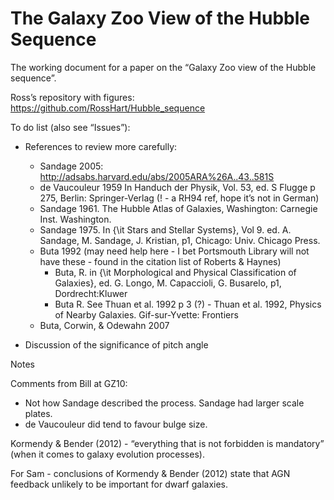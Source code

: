 The Galaxy Zoo View of the Hubble Sequence
==========================================

The working document for a paper on the “Galaxy Zoo view of the Hubble sequence”.  

Ross’s repository with figures: https://github.com/RossHart/Hubble_sequence

To do list (also see “Issues”): 

 * References to review more carefully: 
   * Sandage 2005: http://adsabs.harvard.edu/abs/2005ARA%26A..43..581S
   * de Vaucouleur 1959 In Handuch der Physik, Vol. 53, ed. S Flugge p 275, Berlin: Springer-Verlag (! - a RH94 ref, hope it’s not in German)
   * Sandage 1961. The Hubble Atlas of Galaxies, Washington: Carnegie Inst. Washington.
   * Sandage 1975. In {\it Stars and Stellar Systems}, Vol 9. ed. A. Sandage, M. Sandage, J. Kristian, p1, Chicago: Univ. Chicago Press.
   * Buta 1992 (may need help here - I bet Portsmouth Library will not have these - found in the citation list of Roberts & Haynes)
      * Buta, R. in {\it Morphological and Physical Classification of Galaxies}, ed. G. Longo, M. Capaccioli, G. Busarelo, p1, Dordrecht:Kluwer
      * Buta R. See Thuan et al. 1992 p 3 (?) - Thuan et al. 1992, Physics of Nearby Galaxies. Gif-sur-Yvette: Frontiers
   * Buta, Corwin, & Odewahn 2007

 * Discussion of the significance of pitch angle 

Notes

Comments from Bill at GZ10: 

 * Not how Sandage described the process. Sandage had larger scale plates. 
 * de Vaucouleur did tend to favour bulge size. 

Kormendy \& Bender (2012) - “everything that is not forbidden is mandatory” (when it comes to galaxy evolution processes). 


For Sam - conclusions of Kormendy \& Bender (2012) state that AGN feedback unlikely to be important for dwarf galaxies. 